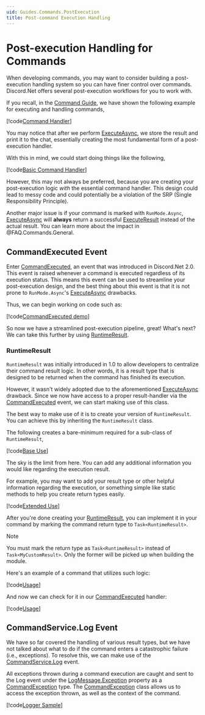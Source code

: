 ```yaml
---
uid: Guides.Commands.PostExecution
title: Post-command Execution Handling
---
```


# Post-execution Handling for Commands

When developing commands, you may want to consider building a
post-execution handling system so you can have finer control
over commands. Discord.Net offers several post-execution workflows
for you to work with.

If you recall, in the [Command Guide], we have shown the following
example for executing and handling commands,

[!code[Command Handler](samples/intro/command_handler.cs)]

You may notice that after we perform [ExecuteAsync], we store the
result and print it to the chat, essentially creating the most
fundamental form of a post-execution handler.

With this in mind, we could start doing things like the following,

[!code[Basic Command Handler](samples/post-execution/post-execution_basic.cs)]

However, this may not always be preferred, because you are
creating your post-execution logic *with* the essential command
handler. This design could lead to messy code and could potentially
be a violation of the SRP (Single Responsibility Principle).

Another major issue is if your command is marked with
`RunMode.Async`, [ExecuteAsync] will **always** return a successful
[ExecuteResult] instead of the actual result. You can learn more
about the impact in @FAQ.Commands.General.

## CommandExecuted Event

Enter [CommandExecuted], an event that was introduced in
Discord.Net 2.0. This event is raised whenever a command is
executed regardless of its execution status. This means this 
event can be used to streamline your post-execution design, and the
best thing about this event is that it is not prone
to `RunMode.Async`'s [ExecuteAsync] drawbacks.

Thus, we can begin working on code such as:

[!code[CommandExecuted demo](samples/post-execution/command_executed_demo.cs)]

So now we have a streamlined post-execution pipeline, great! What's
next? We can take this further by using [RuntimeResult].

### RuntimeResult

`RuntimeResult` was initially introduced in 1.0 to allow
developers to centralize their command result logic.
In other words, it is a result type that is designed to be
returned when the command has finished its execution.

However, it wasn't widely adopted due to the aforementioned
[ExecuteAsync] drawback. Since we now have access to a proper
result-handler via the [CommandExecuted] event, we can start
making use of this class.

The best way to make use of it is to create your version of
`RuntimeResult`. You can achieve this by inheriting the `RuntimeResult`
class.

The following creates a bare-minimum required for a sub-class
of `RuntimeResult`,

[!code[Base Use](samples/post-execution/customresult_base.cs)]

The sky is the limit from here. You can add any additional information
you would like regarding the execution result.

For example, you may want to add your result type or other
helpful information regarding the execution, or something
simple like static methods to help you create return types easily.

[!code[Extended Use](samples/post-execution/customresult_extended.cs)]

After you're done creating your [RuntimeResult], you can
implement it in your command by marking the command return type to
`Task<RuntimeResult>`.

> [!NOTE]
> You must mark the return type as `Task<RuntimeResult>` instead of
> `Task<MyCustomResult>`. Only the former will be picked up when
> building the module.

Here's an example of a command that utilizes such logic:

[!code[Usage](samples/post-execution/customresult_usage.cs)]

And now we can check for it in our [CommandExecuted] handler:

[!code[Usage](samples/post-execution/command_executed_adv_demo.cs)]

## CommandService.Log Event

We have so far covered the handling of various result types, but we
have not talked about what to do if the command enters a catastrophic
failure (i.e., exceptions). To resolve this, we can make use of the
[CommandService.Log] event.

All exceptions thrown during a command execution are caught and sent
to the Log event under the [LogMessage.Exception] property
as a [CommandException] type. The [CommandException] class allows
us to access the exception thrown, as well as the context
of the command.

[!code[Logger Sample](samples/post-execution/command_exception_log.cs)]

[CommandException]: xref:Discord.Commands.CommandException
[LogMessage.Exception]: xref:Discord.LogMessage.Exception
[CommandService.Log]: xref:Discord.Commands.CommandService.Log
[RuntimeResult]: xref:Discord.Commands.RuntimeResult
[CommandExecuted]: xref:Discord.Commands.CommandService.CommandExecuted
[ExecuteAsync]: xref:Discord.Commands.CommandService.ExecuteAsync*
[ExecuteResult]: xref:Discord.Commands.ExecuteResult
[Command Guide]: xref:Guides.Commands.Intro